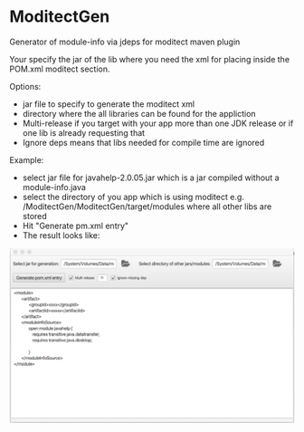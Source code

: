 # ModitectGen
Generator of module-info via jdeps for moditect maven plugin

Your specify the jar of the lib where you need the xml for placing inside the POM.xml moditect section.

Options:
- jar file to specify to generate the moditect xml
- directory where the all libraries can be found for the appliction
- Multi-release if you target with your app more than one JDK release or if one lib is already requesting that
- Ignore deps means that libs needed for compile time are ignored

Example:
- select jar file for javahelp-2.0.05.jar which is a jar compiled without a module-info.java
- select the directory of you app which is using moditect e.g. /ModitectGen/ModitectGen/target/modules where all other libs are stored
- Hit "Generate pm.xml entry"
- The result looks like:

![Screenshot](screenshot-result.png)
